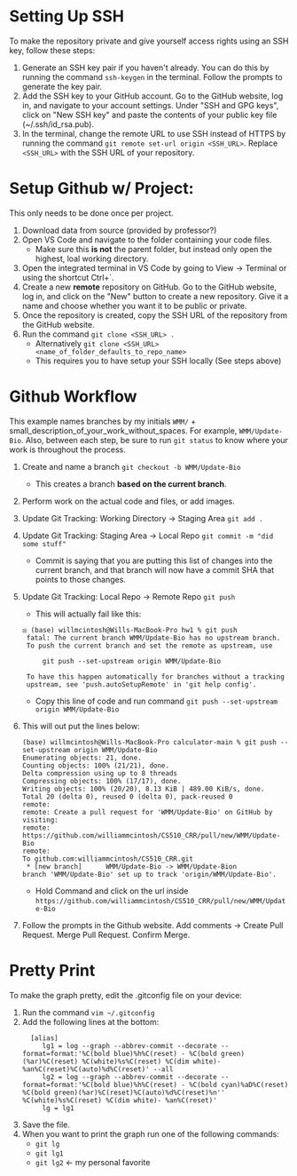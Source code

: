 
# Setting Up SSH

To make the repository private and give yourself access rights using an SSH key, follow these steps:

1. Generate an SSH key pair if you haven't already. You can do this by running the command `ssh-keygen` in the terminal. Follow the prompts to generate the key pair.
2. Add the SSH key to your GitHub account. Go to the GitHub website, log in, and navigate to your account settings. Under "SSH and GPG keys", click on "New SSH key" and paste the contents of your public key file (~/.ssh/id_rsa.pub).
3. In the terminal, change the remote URL to use SSH instead of HTTPS by running the command `git remote set-url origin <SSH_URL>`. Replace `<SSH_URL>` with the SSH URL of your repository.


# Setup Github w/ Project:

This only needs to be done once per project.

1. Download data from source (provided by professor?)
2. Open VS Code and navigate to the folder containing your code files.
    * Make sure this **is not** the parent folder, but instead only open the highest, loal working directory.
3. Open the integrated terminal in VS Code by going to View -> Terminal or using the shortcut Ctrl+`.
4. Create a new **remote** repository on GitHub. Go to the GitHub website, log in, and click on the "New" button to create a new repository. Give it a name and choose whether you want it to be public or private.
5. Once the repository is created, copy the SSH URL of the repository from the GitHub website.
6. Run the command `git clone <SSH_URL> .`
    * Alternatively `git clone <SSH_URL> <name_of_folder_defaults_to_repo_name>`
    * This requires you to have setup your SSH locally (See steps above)


# Github Workflow

This example names branches by my initials `WMM/` + small_description_of_your_work_without_spaces. For example, `WMM/Update-Bio`. Also, between each step, be sure to run `git status` to know where your work is throughout the process.

1. Create and name a branch `git checkout -b WMM/Update-Bio`
   * This creates a branch **based on the current branch**.
2. Perform work on the actual code and files, or add images.
3. Update Git Tracking: Working Directory $\rightarrow$ Staging Area `git add .`
4. Update Git Tracking: Staging Area $\rightarrow$ Local Repo  `git commit -m "did some stuff"`
   * Commit is saying that you are putting this list of changes into the current branch, and that branch will now have a commit SHA that points to those changes.
5. Update Git Tracking: Local Repo $\rightarrow$ Remote Repo  `git push`

   * This will actually fail like this:
   ```
   ⦻ (base) willmcintosh@Wills-MacBook-Pro hw1 % git push 
    fatal: The current branch WMM/Update-Bio has no upstream branch.
    To push the current branch and set the remote as upstream, use
    
        git push --set-upstream origin WMM/Update-Bio
    
    To have this happen automatically for branches without a tracking
    upstream, see 'push.autoSetupRemote' in 'git help config'.
   ```
   * Copy this line of code and run command `git push --set-upstream origin WMM/Update-Bio`
6. This will out put the lines below:
   ```
   (base) willmcintosh@Wills-MacBook-Pro calculator-main % git push --set-upstream origin WMM/Update-Bio
   Enumerating objects: 21, done.
   Counting objects: 100% (21/21), done.
   Delta compression using up to 8 threads
   Compressing objects: 100% (17/17), done.
   Writing objects: 100% (20/20), 8.13 KiB | 489.00 KiB/s, done.
   Total 20 (delta 0), reused 0 (delta 0), pack-reused 0
   remote: 
   remote: Create a pull request for 'WMM/Update-Bio' on GitHub by visiting:
   remote:      https://github.com/williammcintosh/CS510_CRR/pull/new/WMM/Update-Bio
   remote: 
   To github.com:williammcintosh/CS510_CRR.git
    * [new branch]      WMM/Update-Bio -> WMM/Update-Bion
   branch 'WMM/Update-Bio' set up to track 'origin/WMM/Update-Bio'.
   ```
   * Hold Command and click on the url inside `https://github.com/williammcintosh/CS510_CRR/pull/new/WMM/Update-Bio`
7. Follow the prompts in the Github website. Add comments -> Create Pull Request. Merge Pull Request. Confirm Merge.


# Pretty Print

To make the graph pretty, edit the .gitconfig file on your device:

1. Run the command `vim ~/.gitconfig`
2. Add the following lines at the bottom:
   ```
     [alias]
        lg1 = log --graph --abbrev-commit --decorate --format=format:'%C(bold blue)%h%C(reset) - %C(bold green)(%ar)%C(reset) %C(white)%s%C(reset) %C(dim white)- %an%C(reset)%C(auto)%d%C(reset)' --all
        lg2 = log --graph --abbrev-commit --decorate --format=format:'%C(bold blue)%h%C(reset) - %C(bold cyan)%aD%C(reset) %C(bold green)(%ar)%C(reset)%C(auto)%d%C(reset)%n''          %C(white)%s%C(reset) %C(dim white)- %an%C(reset)'
        lg = lg1
    ```
3. Save the file.
4. When you want to print the graph run one of the following commands:
    * `git lg`
    * `git lg1`
    * `git lg2` $\leftarrow$ my personal favorite
  
